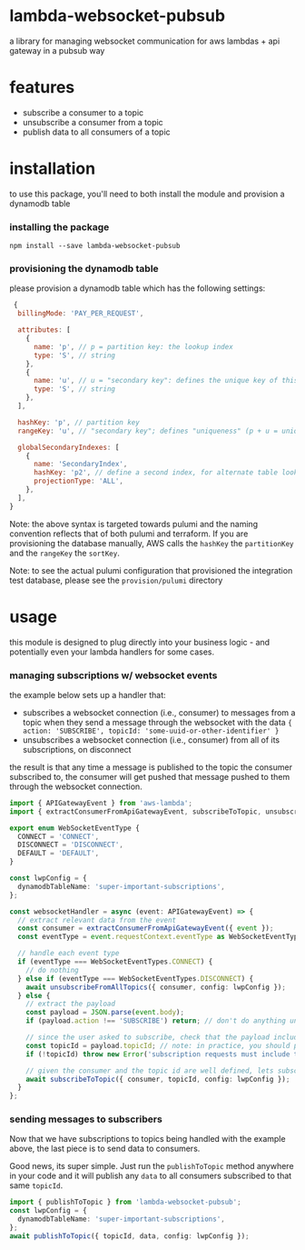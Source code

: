 # lambda-websocket-pubsub

a library for managing websocket communication for aws lambdas + api gateway in a pubsub way

# features

- subscribe a consumer to a topic
- unsubscribe a consumer from a topic
- publish data to all consumers of a topic

# installation

to use this package, you'll need to both install the module and provision a dynamodb table

### installing the package

```
npm install --save lambda-websocket-pubsub
```

### provisioning the dynamodb table

please provision a dynamodb table which has the following settings:

```js
 {
  billingMode: 'PAY_PER_REQUEST',

  attributes: [
    {
      name: 'p', // p = partition key: the lookup index
      type: 'S', // string
    },
    {
      name: 'u', // u = "secondary key": defines the unique key of this entity, in conjunction w/ the partition key
      type: 'S', // string
    },
  ],

  hashKey: 'p', // partition key
  rangeKey: 'u', // "secondary key"; defines "uniqueness" (p + u = unique entity)

  globalSecondaryIndexes: [
    {
      name: 'SecondaryIndex',
      hashKey: 'p2', // define a second index, for alternate table lookups
      projectionType: 'ALL',
    },
  ],
}
```

Note: the above syntax is targeted towards pulumi and the naming convention reflects that of both pulumi and terraform. If you are provisioning the database manually, AWS calls the `hashKey` the `partitionKey` and the `rangeKey` the `sortKey`.

Note: to see the actual pulumi configuration that provisioned the integration test database, please see the `provision/pulumi` directory

# usage

this module is designed to plug directly into your business logic - and potentially even your lambda handlers for some cases.

### managing subscriptions w/ websocket events

the example below sets up a handler that:

- subscribes a websocket connection (i.e., consumer) to messages from a topic when they send a message through the websocket with the data `{ action: 'SUBSCRIBE', topicId: 'some-uuid-or-other-identifier' }`
- unsubscribes a websocket connection (i.e., consumer) from all of its subscriptions, on disconnect

the result is that any time a message is published to the topic the consumer subscribed to, the consumer will get pushed that message pushed to them through the websocket connection.

```ts
import { APIGatewayEvent } from 'aws-lambda';
import { extractConsumerFromApiGatewayEvent, subscribeToTopic, unsubscribeFromAllTopics } from 'lambda-websocket-pubsub';

export enum WebSocketEventType {
  CONNECT = 'CONNECT',
  DISCONNECT = 'DISCONNECT',
  DEFAULT = 'DEFAULT',
}

const lwpConfig = {
  dynamodbTableName: 'super-important-subscriptions',
};

const websocketHandler = async (event: APIGatewayEvent) => {
  // extract relevant data from the event
  const consumer = extractConsumerFromApiGatewayEvent({ event });
  const eventType = event.requestContext.eventType as WebSocketEventType;

  // handle each event type
  if (eventType === WebSocketEventTypes.CONNECT) {
    // do nothing
  } else if (eventType === WebSocketEventTypes.DISCONNECT) {
    await unsubscribeFromAllTopics({ consumer, config: lwpConfig });
  } else {
    // extract the payload
    const payload = JSON.parse(event.body);
    if (payload.action !== 'SUBSCRIBE') return; // don't do anything unless the client explicitly asked to 'subscribe'

    // since the user asked to subscribe, check that the payload includes the topicId
    const topicId = payload.topicId; // note: in practice, you should probably have the user pass this value as a property that has more meaning for your use case (e.g., `chatThreadUuid` instead of `topicId`)
    if (!topicId) throw new Error('subscription requests must include topicId'); // note: this only checks that the topicId is defined, but additional validation may be useful

    // given the consumer and the topic id are well defined, lets subscribe them
    await subscribeToTopic({ consumer, topicId, config: lwpConfig });
  }
};
```

### sending messages to subscribers

Now that we have subscriptions to topics being handled with the example above, the last piece is to send data to consumers.

Good news, its super simple. Just run the `publishToTopic` method anywhere in your code and it will publish any `data` to all consumers subscribed to that same `topicId`.

```ts
import { publishToTopic } from 'lambda-websocket-pubsub';
const lwpConfig = {
  dynamodbTableName: 'super-important-subscriptions',
};
await publishToTopic({ topicId, data, config: lwpConfig });
```
